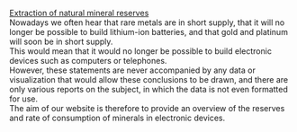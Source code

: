 [Extraction of natural mineral reserves](https://github.com/asolayman/DataViz-World-ressources)   
Nowadays we often hear that rare metals are in short supply, that it will no longer be possible to build lithium-ion batteries, and that gold and platinum will soon be in short supply.  
This would mean that it would no longer be possible to build electronic devices such as computers or telephones.  
However, these statements are never accompanied by any data or visualization that would allow these conclusions to 
be drawn, and there are only various reports on the subject, in which the data is not even formatted for use.  
The aim of our website is therefore to provide an overview of the reserves and rate of consumption of minerals in electronic devices.

